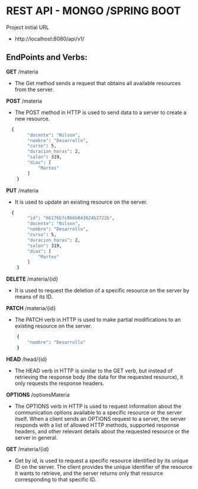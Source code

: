 # REST API - MONGO /SPRING BOOT

Project initial URL
- http://localhost:8080/api/v1/


## EndPoints and Verbs: 

**GET** /materia 

- The Get method sends a request that obtains all available resources from the server.

**POST** /materia

- The POST method in HTTP is used to send data to a server to create a new resource.

```bash
  {
        "docente": "Nilson",
        "nombre": "Desarrollo",
        "curso": 5,
        "duracion_horas": 2,
        "salon": 319,
        "dias": [
            "Martes"
        ]
    }
```

**PUT** /materia

- It is used to update an existing resource on the server.

```bash
  { 
        "id": "66176b7c866b843024b2722b",
        "docente": "Nilson",
        "nombre": "Desarrollo",
        "curso": 5,
        "duracion_horas": 2,
        "salon": 319,
        "dias": [
            "Martes"
        ]
    }
```


**DELETE** /materia/{id}

- It is used to request the deletion of a specific resource on the server by means of its ID.


**PATCH** /materia/{id}

- The PATCH verb in HTTP is used to make partial modifications to an existing resource on the server.

```bash
    {  
        "nombre": "Desarrollo"
    }
```

**HEAD** /head/{id}

- The HEAD verb in HTTP is similar to the GET verb, but instead of retrieving the response body (the data for the requested resource), it only requests the response headers.

**OPTIONS** /optionsMateria

- The OPTIONS verb in HTTP is used to request information about the communication options available to a specific resource or the server itself. When a client sends an OPTIONS request to a server, the server responds with a list of allowed HTTP methods, supported response headers, and other relevant details about the requested resource or the server in general.


**GET** /materia/{id}

- Get by id, is used to request a specific resource identified by its unique ID on the server. The client provides the unique identifier of the resource it wants to retrieve, and the server returns only that resource corresponding to that specific ID.

